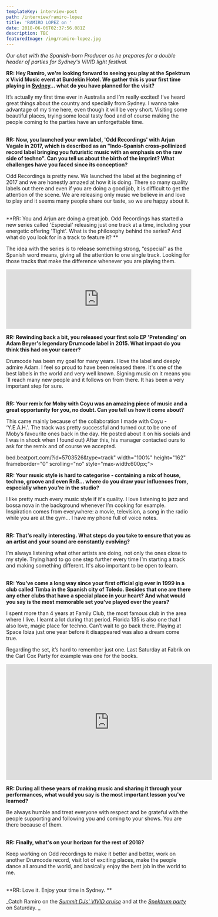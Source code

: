 ```yaml
---
templateKey: interview-post
path: /interview/ramiro-lopez
title: 'RAMIRO LOPEZ on '
date: 2018-06-06T02:37:56.081Z
description: TBC
featuredImage: /img/ramiro-lopez.jpg
---
```

_Our chat with the Spanish-born Producer as he prepares for a double header of parties for Sydney's VIVID light festival._

**RR: Hey Ramiro, we're looking forward to seeing you play at the Spektrum x Vivid Music event at Burdekin Hotel. We gather this is your first time playing in **[**Sydney**](https://www.ravereviewz.net/Events-Location/Sydney)**… what do you have planned for the visit?**

It’s actually my first time ever in Australia and I’m really excited! I’ve heard great things about the country and specially from Sydney. I wanna take advantage of my time here, even though it will be very short. Visiting some beautiful places, trying some local tasty food and of course making the people coming to the parties have an unforgettable time.
<br><br>

**RR: Now, you launched your own label, 'Odd Recordings' with Arjun Vagale in 2017, which is described as an "Indo-Spanish cross-pollinized record label bringing you futuristic music with an emphasis on the raw side of techno". Can you tell us about the birth of the imprint? What challenges have you faced since its conception?**

Odd Recordings is pretty new. We launched the label at the beginning of 2017 and we are honestly amazed at how it is doing. There so many quality labels out there and even if you are doing a good job, it is difficult to get the attention of the scene. We are releasing only music we believe in and love to play and it seems many people share our taste, so we are happy about it.
<br><br>

**RR: You and Arjun are doing a great job. Odd Recordings has started a new series called 'Especial' releasing just one track at a time, including your energetic offering 'Tight'. What is the philosophy behind the series? And what do you look for in a track to feature it? **

The idea with the series is to release something strong, “especial” as the Spanish word means, giving all the attention to one single track. Looking for those tracks that make the difference whenever you are playing them.

<iframe src="https://embed.beatport.com/?id=10279577&type=track" width="100%" height="162" frameborder="0" scrolling="no" style="max-width:600px;"></iframe>

**RR: Rewinding back a bit, you released your first solo EP 'Pretending' on Adam Beyer's legendary Drumcode label in 2015. What impact do you think this had on your career?**

Drumcode has been my goal for many years. I love the label and deeply admire Adam. I feel so proud to have been released there. It's one of the best labels in the world and very well known. Signing music on it means you´ll reach many new people and it follows on from there. It has been a very important step for sure.
<br><br>

**RR: Your remix for Moby with Coyu was an amazing piece of music and a great opportunity for you, no doubt. Can you tell us how it come about?**

This came mainly because of the collaboration I made with Coyu  - ‘Y.E.A.H.'. The track was pretty successful and turned out to be one of Moby’s favourite ones back in the day. He posted about it on his socials and I was in shock when I found out) After this, his manager contacted ours to ask for the remix and of course we accepted.

bed.beatport.com/?id=5703526&type=track" width="100%" height="162" frameborder="0" scrolling="no" style="max-width:600px;"></iframe>

**RR: Your music style is hard to categorise - containing a mix of house, techno, groove and even RnB… where do you draw your influences from, especially when you're in the studio?**

I like pretty much every music style if it's quality. I love listening to jazz and bossa nova in the background whenever I’m cooking for example. Inspiration comes from everywhere: a movie, television, a song in the radio while you are at the gym... I have my phone full of voice notes.
<br><br>

**RR: That's really interesting. What steps do you take to ensure that you as an artist and your sound are constantly evolving?**

I’m always listening what other artists are doing, not only the ones close to my style. Trying hard to go one step further every time I’m starting a track and making something different. It's also important to be open to learn.
<br><br>

**RR: You've come a long way since your first official gig ever in 1999 in a club called Timba in the Spanish city of Toledo. Besides that one are there any other clubs that have a special place in your heart? And what would you say is the most memorable set you’ve played over the years?**

I spent more than 4 years at Family Club, the most famous club in the area where I live. I learnt a lot during that period. Florida 135 is also one that I also love, magic place for techno. Can’t wait to go back there. Playing at Space Ibiza just one year before it disappeared was also a dream come true.

Regarding the set, it’s hard to remember just one. Last Saturday at Fabrik on the Carl Cox Party for example was one for the books.

<iframe src="https://www.facebook.com/plugins/video.php?href=https%3A%2F%2Fwww.facebook.com%2Framirolopezdj%2Fvideos%2F2208391732510642%2F&show_text=0&width=560" width="560" height="316" style="border:none;overflow:hidden" scrolling="no" frameborder="0" allowTransparency="true" allowFullScreen="true"></iframe>

**RR: During all these years of making music and sharing it through your performances, what would you say is the most important lesson you've learned?**

Be always humble and treat everyone with respect and be grateful with the people supporting and following you and coming to your shows. You are there because of them.
<br><br>

**RR: Finally, what's on your horizon for the rest of 2018?**

Keep working on Odd recordings to make it better and better, work on another Drumcode record, visit lot of exciting places, make the people dance all around the world, and basically enjoy the best job in the world to me.
<br><br>

**RR: Love it. Enjoy your time in Sydney. **

_Catch Ramiro on the _[_Summit DJs' VIVID cruise_](https://bit.ly/2FT0lxe)_ and at the _[_Spektrum party_](https://bit.ly/2keiPQF)_ on Saturday.  _
